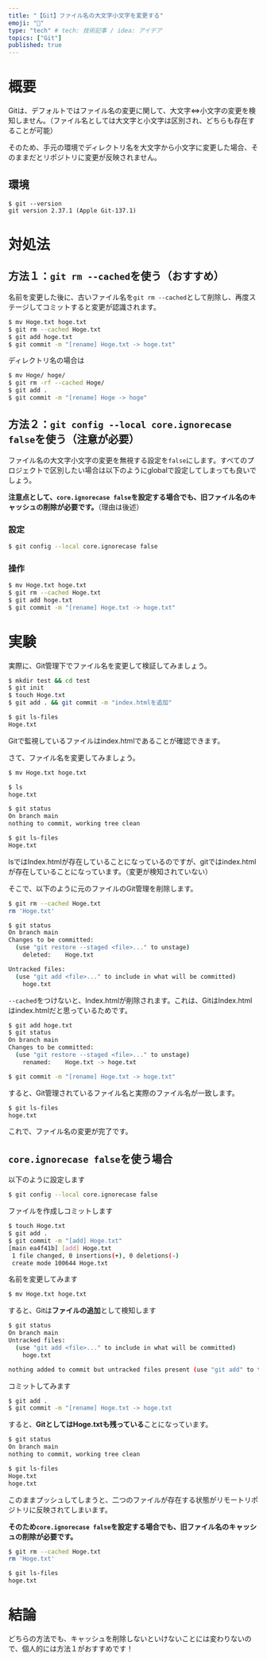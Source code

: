 ```yaml
---
title: "【Git】ファイル名の大文字小文字を変更する"
emoji: "🌊"
type: "tech" # tech: 技術記事 / idea: アイデア
topics: ["Git"]
published: true
---
```


# 概要
Gitは、デフォルトではファイル名の変更に関して、大文字⇔小文字の変更を検知しません。（ファイル名としては大文字と小文字は区別され、どちらも存在することが可能） 

そのため、手元の環境でディレクトリ名を大文字から小文字に変更した場合、そのままだとリポジトリに変更が反映されません。

## 環境

```
$ git --version
git version 2.37.1 (Apple Git-137.1)
```

# 対処法

## 方法１：`git rm --cached`を使う（おすすめ）

名前を変更した後に、古いファイル名を`git rm --cached`として削除し、再度ステージしてコミットすると変更が認識されます。

```bash
$ mv Hoge.txt hoge.txt
$ git rm --cached Hoge.txt
$ git add hoge.txt
$ git commit -m "[rename] Hoge.txt -> hoge.txt"
```

ディレクトリ名の場合は
```bash
$ mv Hoge/ hoge/
$ git rm -rf --cached Hoge/
$ git add .
$ git commit -m "[rename] Hoge -> hoge"
```

## 方法２：`git config --local core.ignorecase false`を使う（注意が必要）

ファイル名の大文字小文字の変更を無視する設定を`false`にします。すべてのプロジェクトで区別したい場合は以下のようにglobalで設定してしまっても良いでしょう。

**注意点として、`core.ignorecase false`を設定する場合でも、旧ファイル名のキャッシュの削除が必要です。**（理由は後述）

### 設定
```bash
$ git config --local core.ignorecase false
```

### 操作
```bash
$ mv Hoge.txt hoge.txt
$ git rm --cached Hoge.txt
$ git add hoge.txt
$ git commit -m "[rename] Hoge.txt -> hoge.txt"
```


# 実験

実際に、Git管理下でファイル名を変更して検証してみましょう。

```bash
$ mkdir test && cd test
$ git init
$ touch Hoge.txt
$ git add . && git commit -m "index.htmlを追加"
```

```bash
$ git ls-files
Hoge.txt
```

Gitで監視しているファイルはindex.htmlであることが確認できます。

さて、ファイル名を変更してみましょう。

```bash
$ mv Hoge.txt hoge.txt
```

```bash
$ ls
hoge.txt

$ git status              
On branch main
nothing to commit, working tree clean

$ git ls-files                    
Hoge.txt
```

lsではIndex.htmlが存在していることになっているのですが、gitではindex.htmlが存在していることになっています。（変更が検知されていない）

そこで、以下のように元のファイルのGit管理を削除します。

```bash
$ git rm --cached Hoge.txt 
rm 'Hoge.txt'

$ git status
On branch main
Changes to be committed:
  (use "git restore --staged <file>..." to unstage)
	deleted:    Hoge.txt

Untracked files:
  (use "git add <file>..." to include in what will be committed)
	hoge.txt
```

`--cached`をつけないと、Index.htmlが削除されます。これは、GitはIndex.htmlはindex.htmlだと思っているためです。

```bash
$ git add hoge.txt
$ git status
On branch main
Changes to be committed:
  (use "git restore --staged <file>..." to unstage)
	renamed:    Hoge.txt -> hoge.txt

$ git commit -m "[rename] Hoge.txt -> hoge.txt"
```

すると、Git管理されているファイル名と実際のファイル名が一致します。

```bash
$ git ls-files
hoge.txt
```

これで、ファイル名の変更が完了です。

## `core.ignorecase false`を使う場合

以下のように設定します
```bash
$ git config --local core.ignorecase false
```

ファイルを作成しコミットします
```bash
$ touch Hoge.txt
$ git add .
$ git commit -m "[add] Hoge.txt"
[main ea4f41b] [add] Hoge.txt
 1 file changed, 0 insertions(+), 0 deletions(-)
 create mode 100644 Hoge.txt
```

名前を変更してみます
```bash
$ mv Hoge.txt hoge.txt
```

すると、Gitは**ファイルの追加**として検知します
```bash
$ git status
On branch main
Untracked files:
  (use "git add <file>..." to include in what will be committed)
	hoge.txt

nothing added to commit but untracked files present (use "git add" to track)
```

コミットしてみます
```bash
$ git add .
$ git commit -m "[rename] Hoge.txt -> hoge.txt
```

すると、**GitとしてはHoge.txtも残っている**ことになっています。
```bash
$ git status
On branch main
nothing to commit, working tree clean

$ git ls-files
Hoge.txt
hoge.txt
```

このままプッシュしてしまうと、二つのファイルが存在する状態がリモートリポジトリに反映されてしまいます。

**そのため`core.ignorecase false`を設定する場合でも、旧ファイル名のキャッシュの削除が必要です。**

```bash
$ git rm --cached Hoge.txt
rm 'Hoge.txt'

$ git ls-files 
hoge.txt
```

# 結論
どちらの方法でも、キャッシュを削除しないといけないことには変わりないので、個人的には方法１がおすすめです！
